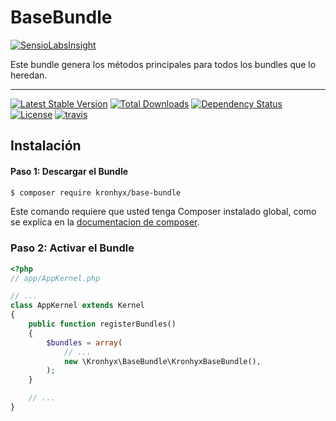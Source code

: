 BaseBundle
===================
[![SensioLabsInsight](https://insight.sensiolabs.com/projects/ac7ea233-44c9-4319-ac02-103362873cbf/big.png)](https://insight.sensiolabs.com/projects/ac7ea233-44c9-4319-ac02-103362873cbf)

Este bundle genera los métodos  principales para todos los bundles que lo heredan.

----------
[![Latest Stable Version](https://poser.pugx.org/kronhyx/base-bundle/v/stable)](https://packagist.org/packages/kronhyx/base-bundle)
[![Total Downloads](https://poser.pugx.org/kronhyx/base-bundle/downloads)](https://packagist.org/packages/kronhyx/base-bundle)
[![Dependency Status](https://gemnasium.com/badges/github.com/Kronhyx/BaseBundle.svg)](https://gemnasium.com/github.com/Kronhyx/BaseBundle)
[![License](https://poser.pugx.org/kronhyx/base-bundle/license)](https://packagist.org/packages/kronhyx/base-bundle)
[![travis](https://travis-ci.org/Kronhyx/BaseBundle.svg?branch=master)](https://travis-ci.org/Kronhyx/BaseBundle)

Instalación
-------------

#### Paso 1: Descargar el Bundle

```bash
$ composer require kronhyx/base-bundle
```

Este comando requiere que usted tenga Composer instalado global, como se explica en la [documentacion de composer](https://getcomposer.org/doc/00-intro.md).


### Paso 2: Activar el Bundle

```php
<?php
// app/AppKernel.php

// ...
class AppKernel extends Kernel
{
    public function registerBundles()
    {
        $bundles = array(
            // ...
            new \Kronhyx\BaseBundle\KronhyxBaseBundle(),
        );
    }

    // ...
}
```
